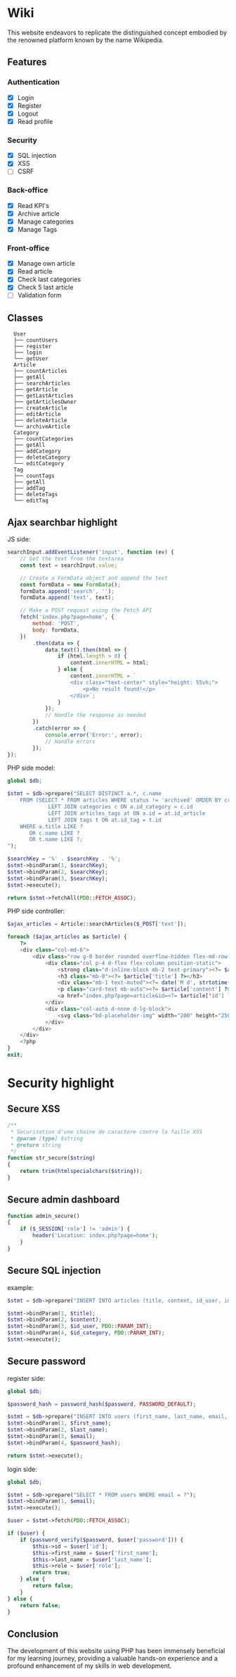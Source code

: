 # Wiki

This website endeavors to replicate the distinguished concept embodied by the renowned platform known by the name Wikipedia.

## Features
### Authentication
- [x] Login
- [x] Register
- [x] Logout
- [x] Read profile
### Security
- [x] SQL injection
- [x] XSS
- [ ] CSRF
### Back-office
- [x] Read KPI's
- [x] Archive article
- [x] Manage categories
- [x] Manage Tags
### Front-office
- [x] Manage own article
- [x] Read article
- [x] Check last categories
- [x] Check 5 last article
- [ ] Validation form

## Classes
```shell
  User
  ├── countUsers
  ├── register
  ├── login
  └── getUser
  Article
  ├── countArticles
  ├── getAll
  ├── searchArticles
  ├── getArticle
  ├── getLastArticles
  ├── getArticlesOwner
  ├── createArticle
  ├── editArticle
  ├── deleteArticle
  └── archiveArticle
  Category
  ├── countCategories
  ├── getAll
  ├── addCategory
  ├── deleteCategory
  └── editCategory
  Tag
  ├── countTags
  ├── getAll
  ├── addTag
  ├── deleteTags
  └── editTag
```

## Ajax searchbar highlight

JS side:
```js
searchInput.addEventListener('input', function (ev) {
    // Get the text from the textarea
    const text = searchInput.value;

    // Create a FormData object and append the text
    const formData = new FormData();
    formData.append('search', '');
    formData.append('text', text);

    // Make a POST request using the Fetch API
    fetch('index.php?page=home', {
        method: 'POST',
        body: formData,
    })
        .then(data => {
            data.text().then(html => {
                if (html.length > 0) {
                    content.innerHTML = html;
                } else {
                    content.innerHTML = `
                    <div class="text-center" style="height: 55vh;">
                        <p>No result found!</p>
                    </div>`;
                }
            });
            // Handle the response as needed
        })
        .catch(error => {
            console.error('Error:', error);
            // Handle errors
        });
});
```

PHP side model:
```php
global $db;

$stmt = $db->prepare("SELECT DISTINCT a.*, c.name
    FROM (SELECT * FROM articles WHERE status != 'archived' ORDER BY create_at DESC, edit_at) a
             LEFT JOIN categories c ON a.id_category = c.id
             LEFT JOIN articles_tags at ON a.id = at.id_article
             LEFT JOIN tags t ON at.id_tag = t.id
    WHERE a.title LIKE ?
       OR c.name LIKE ?
       OR t.name LIKE ?;
");

$searchKey = '%' . $searchKey . '%';
$stmt->bindParam(1, $searchKey);
$stmt->bindParam(2, $searchKey);
$stmt->bindParam(3, $searchKey);
$stmt->execute();

return $stmt->fetchAll(PDO::FETCH_ASSOC);
```

PHP side controller:
```php
$ajax_articles = Article::searchArticles($_POST['text']);

foreach ($ajax_articles as $article) {
    ?>
    <div class="col-md-6">
        <div class="row g-0 border rounded overflow-hidden flex-md-row mb-4 shadow-sm h-md-250 position-relative">
            <div class="col p-4 d-flex flex-column position-static">
                <strong class="d-inline-block mb-2 text-primary"><?= $article['name'] ?></strong>
                <h3 class="mb-0"><?= $article['title'] ?></h3>
                <div class="mb-1 text-muted"><?= date('M d', strtotime($article['create_at'])) ?></div>
                <p class="card-text mb-auto"><?= $article['content'] ?></p>
                <a href="index.php?page=article&id=<?= $article['id'] ?>" class="stretched-link">Continue reading</a>
            </div>
            <div class="col-auto d-none d-lg-block">
                <svg class="bd-placeholder-img" width="200" height="250" xmlns="http://www.w3.org/2000/svg" role="img" aria-label="Placeholder: Thumbnail" preserveAspectRatio="xMidYMid slice" focusable="false"><title>Placeholder</title><rect width="100%" height="100%" fill="#55595c"/><text x="50%" y="50%" fill="#eceeef" dy=".3em">Thumbnail</text></svg>
            </div>
        </div>
    </div>
    <?php
}
exit;
```

# Security highlight
## Secure XSS

```php
/**
 * Securisation d'une chaine de caractere contre la faille XSS
 * @param [type] $string
 * @return string
 */
function str_secure($string)
{
    return trim(htmlspecialchars($string));
}
```

## Secure admin dashboard

```php
function admin_secure()
{
    if ($_SESSION['role'] != 'admin') {
        header('Location: index.php?page=home');
    }
}
```

## Secure SQL injection
example:
```php
$stmt = $db->prepare("INSERT INTO articles (title, content, id_user, id_category) VALUES (?, ?, ?, ?);");

$stmt->bindParam(1, $title);
$stmt->bindParam(2, $content);
$stmt->bindParam(3, $id_user, PDO::PARAM_INT);
$stmt->bindParam(4, $id_category, PDO::PARAM_INT);
$stmt->execute();
```

## Secure password
register side:
```php
global $db;

$password_hash = password_hash($password, PASSWORD_DEFAULT);

$stmt = $db->prepare("INSERT INTO users (first_name, last_name, email, password) VALUES (?, ?, ?, ?);");
$stmt->bindParam(1, $first_name);
$stmt->bindParam(2, $last_name);
$stmt->bindParam(3, $email);
$stmt->bindParam(4, $password_hash);

return $stmt->execute();
```

login side:
```php
global $db;

$stmt = $db->prepare("SELECT * FROM users WHERE email = ?");
$stmt->bindParam(1, $email);
$stmt->execute();

$user = $stmt->fetch(PDO::FETCH_ASSOC);

if ($user) {
    if (password_verify($password, $user['password'])) {
        $this->id = $user['id'];
        $this->first_name = $user['first_name'];
        $this->last_name = $user['last_name'];
        $this->role = $user['role'];
        return true;
    } else {
        return false;
    }
} else {
    return false;
}
```

## Conclusion
The development of this website using PHP has been immensely beneficial for my learning journey, providing a valuable hands-on experience and a profound enhancement of my skills in web development.